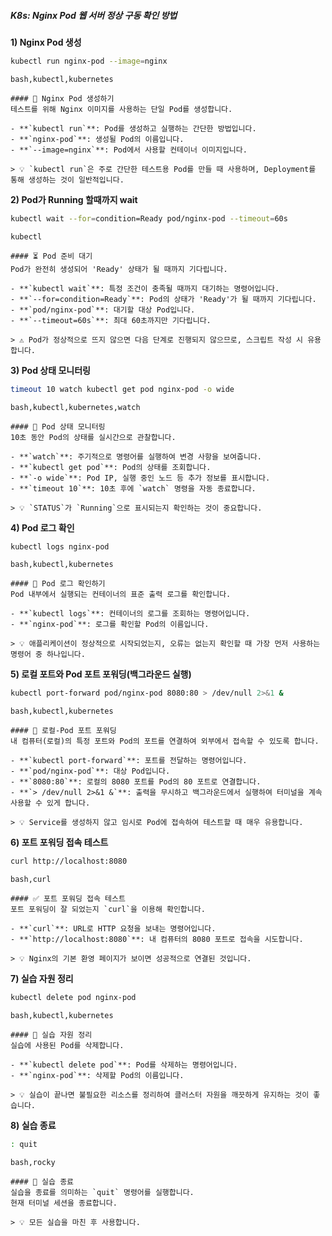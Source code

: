 ##### K8s: Nginx Pod 웹 서버 정상 구동 확인 방법 #####

**1) Nginx Pod 생성**
```bash
kubectl run nginx-pod --image=nginx
```
```tech
bash,kubectl,kubernetes
```
```desc
#### 🚀 Nginx Pod 생성하기
테스트를 위해 Nginx 이미지를 사용하는 단일 Pod를 생성합니다.

- **`kubectl run`**: Pod를 생성하고 실행하는 간단한 방법입니다.
- **`nginx-pod`**: 생성될 Pod의 이름입니다.
- **`--image=nginx`**: Pod에서 사용할 컨테이너 이미지입니다.

> 💡 `kubectl run`은 주로 간단한 테스트용 Pod를 만들 때 사용하며, Deployment를 통해 생성하는 것이 일반적입니다.
```

**2) Pod가 Running 할때까지 wait**
```bash
kubectl wait --for=condition=Ready pod/nginx-pod --timeout=60s
```
```tech
kubectl
```
```desc
#### ⏳ Pod 준비 대기
Pod가 완전히 생성되어 'Ready' 상태가 될 때까지 기다립니다.

- **`kubectl wait`**: 특정 조건이 충족될 때까지 대기하는 명령어입니다.
- **`--for=condition=Ready`**: Pod의 상태가 'Ready'가 될 때까지 기다립니다.
- **`pod/nginx-pod`**: 대기할 대상 Pod입니다.
- **`--timeout=60s`**: 최대 60초까지만 기다립니다.

> ⚠️ Pod가 정상적으로 뜨지 않으면 다음 단계로 진행되지 않으므로, 스크립트 작성 시 유용합니다.
```

**3) Pod 상태 모니터링**
```bash
timeout 10 watch kubectl get pod nginx-pod -o wide
```
```tech
bash,kubectl,kubernetes,watch
```
```desc
#### 👀 Pod 상태 모니터링
10초 동안 Pod의 상태를 실시간으로 관찰합니다.

- **`watch`**: 주기적으로 명령어를 실행하여 변경 사항을 보여줍니다.
- **`kubectl get pod`**: Pod의 상태를 조회합니다.
- **`-o wide`**: Pod IP, 실행 중인 노드 등 추가 정보를 표시합니다.
- **`timeout 10`**: 10초 후에 `watch` 명령을 자동 종료합니다.

> 💡 `STATUS`가 `Running`으로 표시되는지 확인하는 것이 중요합니다.
```

**4) Pod 로그 확인**
```bash
kubectl logs nginx-pod
```
```tech
bash,kubectl,kubernetes
```
```desc
#### 📜 Pod 로그 확인하기
Pod 내부에서 실행되는 컨테이너의 표준 출력 로그를 확인합니다.

- **`kubectl logs`**: 컨테이너의 로그를 조회하는 명령어입니다.
- **`nginx-pod`**: 로그를 확인할 Pod의 이름입니다.

> 💡 애플리케이션이 정상적으로 시작되었는지, 오류는 없는지 확인할 때 가장 먼저 사용하는 명령어 중 하나입니다.
```

**5) 로컬 포트와 Pod 포트 포워딩(백그라운드 실행)**
```bash
kubectl port-forward pod/nginx-pod 8080:80 > /dev/null 2>&1 &
```
```tech
bash,kubectl,kubernetes
```
```desc
#### 🔗 로컬-Pod 포트 포워딩
내 컴퓨터(로컬)의 특정 포트와 Pod의 포트를 연결하여 외부에서 접속할 수 있도록 합니다.

- **`kubectl port-forward`**: 포트를 전달하는 명령어입니다.
- **`pod/nginx-pod`**: 대상 Pod입니다.
- **`8080:80`**: 로컬의 8080 포트를 Pod의 80 포트로 연결합니다.
- **`> /dev/null 2>&1 &`**: 출력을 무시하고 백그라운드에서 실행하여 터미널을 계속 사용할 수 있게 합니다.

> 💡 Service를 생성하지 않고 임시로 Pod에 접속하여 테스트할 때 매우 유용합니다.
```

**6) 포트 포워딩 접속 테스트**
```bash
curl http://localhost:8080
```
```tech
bash,curl
```
```desc
#### ✅ 포트 포워딩 접속 테스트
포트 포워딩이 잘 되었는지 `curl`을 이용해 확인합니다.

- **`curl`**: URL로 HTTP 요청을 보내는 명령어입니다.
- **`http://localhost:8080`**: 내 컴퓨터의 8080 포트로 접속을 시도합니다.

> 💡 Nginx의 기본 환영 페이지가 보이면 성공적으로 연결된 것입니다.
```

**7) 실습 자원 정리**
```bash
kubectl delete pod nginx-pod
```
```tech
bash,kubectl,kubernetes
```
```desc
#### 🧹 실습 자원 정리
실습에 사용된 Pod를 삭제합니다.

- **`kubectl delete pod`**: Pod를 삭제하는 명령어입니다.
- **`nginx-pod`**: 삭제할 Pod의 이름입니다.

> 💡 실습이 끝나면 불필요한 리소스를 정리하여 클러스터 자원을 깨끗하게 유지하는 것이 좋습니다.
```

**8) 실습 종료**

```bash
: quit
```

```tech
bash,rocky
```

```desc
#### 👋 실습 종료
실습을 종료를 의미하는 `quit` 명령어를 실행합니다.
현재 터미널 세션을 종료합니다.

> 💡 모든 실습을 마친 후 사용합니다.
```